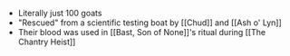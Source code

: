 - Literally just 100 goats
- "Rescued" from a scientific testing boat by [[Chud]] and [[Ash o' Lyn]]
- Their blood was used in [[Bast, Son of None]]'s ritual during [[The Chantry Heist]]